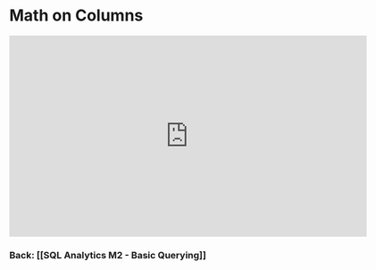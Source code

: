 # Math on Columns

<iframe src="https://share.descript.com/embed/MEMrVrGpoFz" width="640" height="360" frameborder="0" allowfullscreen></iframe>

### Back: [[SQL Analytics M2 - Basic Querying]]